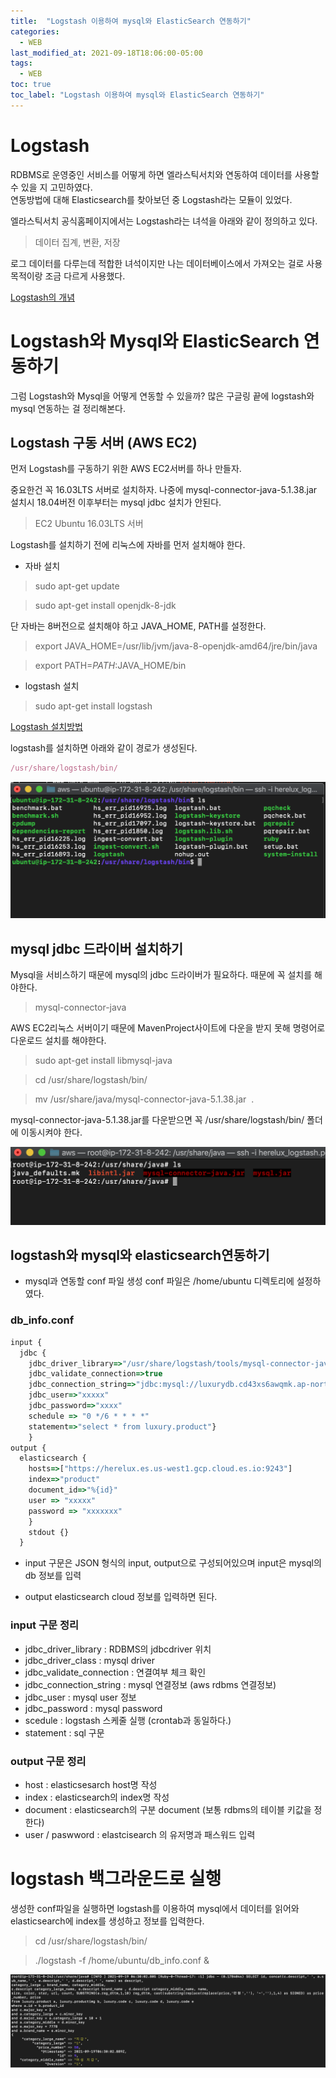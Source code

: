 ```yaml
---
title:  "Logstash 이용하여 mysql와 ElasticSearch 연동하기"
categories:
  - WEB
last_modified_at: 2021-09-18T18:06:00-05:00
tags:
  - WEB
toc: true
toc_label: "Logstash 이용하여 mysql와 ElasticSearch 연동하기"
---
```


# Logstash
RDBMS로 운영중인 서비스를 어떻게 하면 엘라스틱서치와 연동하여 데이터를 사용할 수 있을 지 고민하였다. <br>
연동방법에 대해 Elasticsearch를 찾아보던 중 Logstash라는 모듈이 있었다.

엘라스틱서치 공식홈페이지에서는 Logstash라는 녀석을 아래와 같이 정의하고 있다.

> 데이터 집계, 변환, 저장

로그 데이터를 다루는데 적합한 녀석이지만 나는 데이터베이스에서 가져오는 걸로 사용목적이랑 조금 다르게 사용했다.<br>


[Logstash의 개념](https://www.elastic.co/kr/logstash/)

# Logstash와 Mysql와 ElasticSearch 연동하기
그럼 Logstash와 Mysql을 어떻게 연동할 수 있을까? <be>
많은 구글링 끝에 logstash와 mysql 연동하는 걸 정리해본다.

## Logstash 구동 서버 (AWS EC2)
먼저 Logstash를 구동하기 위한 AWS EC2서버를 하나 만들자.

중요한건 꼭 16.03LTS 서버로 설치하자. 나중에 mysql-connector-java-5.1.38.jar 설치시 18.04버전 이후부터는 mysql jdbc 설치가 안된다. 

> EC2 Ubuntu 16.03LTS 서버

Logstash를 설치하기 전에 리눅스에 자바를 먼저 설치해야 한다.

- 자바 설치

> sudo apt-get update

> sudo apt-get install openjdk-8-jdk

단 자바는 8버전으로 설치해야 하고 JAVA_HOME, PATH를 설정한다.

> export JAVA_HOME=/usr/lib/jvm/java-8-openjdk-amd64/jre/bin/java

> export PATH=$PATH:$JAVA_HOME/bin

- logstash 설치

> sudo apt-get install logstash

[Logstash 설치방법](https://www.elastic.co/guide/kr/logstash/5.3/installing-logstash.html)

logstash를 설치하면 아래와 같이 경로가 생성된다.

```javascript
/usr/share/logstash/bin/ 
```
![Image Alt 텍스트](/assets/img/web/logstash_1.png)  

## mysql jdbc 드라이버 설치하기

Mysql을 서비스하기 때문에 mysql의 jdbc 드라이버가 필요하다. 때문에 꼭 설치를 해야한다.

>  mysql-connector-java

AWS EC2리눅스 서버이기 때문에 MavenProject사이트에 다운을 받지 못해 명령어로 다운로드 설치를 해야한다.

> sudo apt-get install libmysql-java

> cd /usr/share/logstash/bin/

> mv /usr/share/java/mysql-connector-java-5.1.38.jar  .

mysql-connector-java-5.1.38.jar를 다운받으면 꼭 /usr/share/logstash/bin/ 폴더에 이동시켜야 한다.

![Image Alt 텍스트](/assets/img/web/logstash_2.png)  


## logstash와 mysql와 elasticsearch연동하기

- mysql과 연동할 conf 파일 생성
conf 파일은 /home/ubuntu 디렉토리에 설정하였다.

### db_info.conf
```javascript
input { 
  jdbc { 
    jdbc_driver_library=>"/usr/share/logstash/tools/mysql-connector-java-5.1.38.jar" jdbc_driver_class=>"com.mysql.jdbc.Driver" 
    jdbc_validate_connection=>true 
    jdbc_connection_string=>"jdbc:mysql://luxurydb.cd43xs6awqmk.ap-northeast-2.rds.amazonaws.com:3306/luxury?useSSL=false" 
    jdbc_user=>"xxxxx" 
    jdbc_password=>"xxxx" 
    schedule => "0 */6 * * * *" 
    statement=>"select * from luxury.product"} 
    }
output { 
  elasticsearch { 
    hosts=>["https://herelux.es.us-west1.gcp.cloud.es.io:9243"]
    index=>"product" 
    document_id=>"%{id}" 
    user => "xxxxx" 
    password => "xxxxxxx" 
    } 
    stdout {} 
  }
```

- input
구문은 JSON 형식의 input, output으로 구성되어있으며 input은 mysql의 db 정보를 입력

- output
elasticsearch cloud 정보를 입력하면 된다.

### input 구문 정리
- jdbc_driver_library : RDBMS의 jdbcdriver 위치
- jdbc_driver_class : mysql driver 
- jdbc_validate_connection : 연결여부 체크 확인 
- jdbc_connection_string : mysql 연결정보 (aws rdbms 연결정보)
- jdbc_user : mysql user 정보
- jdbc_password : mysql password
- scedule : logstash 스케줄 실행 (crontab과 동일하다.)
- statement : sql 구문

### output 구문 정리
- host : elasticsesarch host명 작성
- index : elasticsearch의 index명 작성
- document : elasticsearch의 구분 document (보통 rdbms의 테이블 키값을 정한다)
- user / paswword  : elastcisearch 의 유저명과 패스워드 입력

# logstash 백그라운드로 실행
생성한 conf파일을 실행하면 logstash를 이용하여 mysql에서 데이터를 읽어와 elasticsearch에 index를 생성하고 정보를 입력한다. 

> cd /usr/share/logstash/bin/ 

> ./logstash -f /home/ubuntu/db_info.conf &


![Image Alt 텍스트](/assets/img/web/logstash_3.png)  
